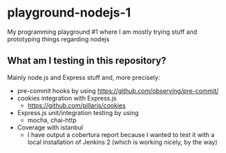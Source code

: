 # playground-nodejs-1
My programming playground #1 where I am mostly trying stuff and prototyping things regarding nodejs

## What am I testing in this repository?

Mainly node.js and Express stuff and, more precisely:

- pre-commit hooks by using https://github.com/observing/pre-commit/
- cookies integration with Express.js
  - https://github.com/pillarjs/cookies
- Express.js unit/integration testing by using
  - mocha, chai-http
- Coverage with istanbul
  - I have output a cobertura report because I wanted to test it with a local installation of Jenkins 2 (which is working nicely, by the way)
